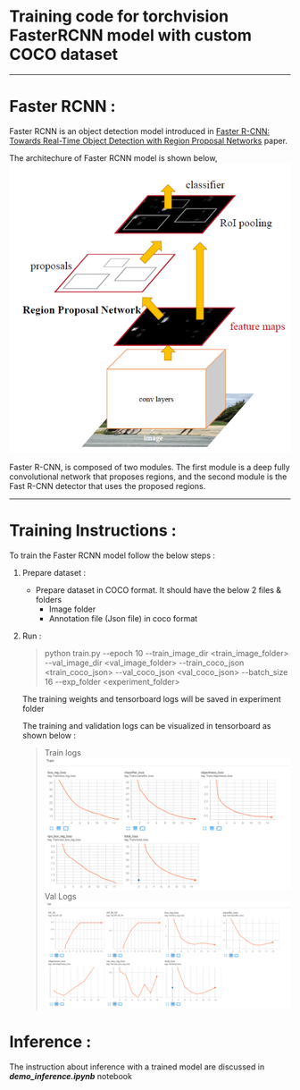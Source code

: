 # Training code for torchvision FasterRCNN model with custom COCO dataset

---
# Faster RCNN :
Faster RCNN is an object detection model introduced in [Faster R-CNN: Towards Real-Time Object Detection with Region Proposal Networks](https://arxiv.org/abs/1506.01497) paper.

The architechure of Faster RCNN model is shown below,
![](utils/image.png)

Faster R-CNN, is composed of two modules. The first module is a deep fully convolutional network that proposes regions, and the second module is the Fast R-CNN detector that uses the proposed regions.

---
# Training Instructions :

To train the Faster RCNN model follow the below steps :

1. Prepare dataset :
    - Prepare dataset in COCO format. It should have the below 2 files & folders
        - Image folder 
        - Annotation file (Json file) in coco format

2. Run :
    > python train.py --epoch 10 --train_image_dir <train_image_folder> --val_image_dir <val_image_folder> --train_coco_json <train_coco_json> --val_coco_json <val_coco_json> --batch_size 16 --exp_folder <experiment_folder>

    The training weights and tensorboard logs will be saved in experiment folder

    The training and validation logs can be visualized in tensorboard as shown below :
    > Train logs
        ![Alt text](utils/train_logs.png)
    > Val Logs
        ![Alt text](utils/val_logs.png)

# Inference :

The instruction about inference with a trained model are discussed in ***demo_inference.ipynb*** notebook
